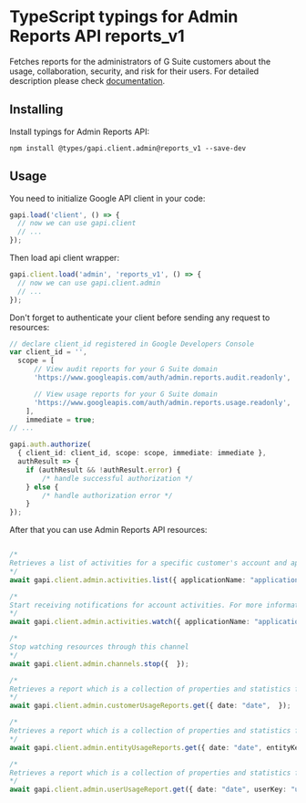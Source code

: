 # TypeScript typings for Admin Reports API reports_v1

Fetches reports for the administrators of G Suite customers about the usage, collaboration, security, and risk for their users.
For detailed description please check [documentation](/admin-sdk/reports/).

## Installing

Install typings for Admin Reports API:

```
npm install @types/gapi.client.admin@reports_v1 --save-dev
```

## Usage

You need to initialize Google API client in your code:

```typescript
gapi.load('client', () => {
  // now we can use gapi.client
  // ...
});
```

Then load api client wrapper:

```typescript
gapi.client.load('admin', 'reports_v1', () => {
  // now we can use gapi.client.admin
  // ...
});
```

Don't forget to authenticate your client before sending any request to resources:

```typescript
// declare client_id registered in Google Developers Console
var client_id = '',
  scope = [ 
      // View audit reports for your G Suite domain
      'https://www.googleapis.com/auth/admin.reports.audit.readonly',

      // View usage reports for your G Suite domain
      'https://www.googleapis.com/auth/admin.reports.usage.readonly',
    ],
    immediate = true;
// ...

gapi.auth.authorize(
  { client_id: client_id, scope: scope, immediate: immediate },
  authResult => {
    if (authResult && !authResult.error) {
        /* handle successful authorization */
    } else {
        /* handle authorization error */
    }
});
```

After that you can use Admin Reports API resources:

```typescript

/*
Retrieves a list of activities for a specific customer's account and application such as the Admin console application or the Google Drive application. For more information, see the guides for administrator and Google Drive activity reports. For more information about the activity report's parameters, see the activity parameters reference guides.
*/
await gapi.client.admin.activities.list({ applicationName: "applicationName", userKey: "userKey",  });

/*
Start receiving notifications for account activities. For more information, see Receiving Push Notifications.
*/
await gapi.client.admin.activities.watch({ applicationName: "applicationName", userKey: "userKey",  });

/*
Stop watching resources through this channel
*/
await gapi.client.admin.channels.stop({  });

/*
Retrieves a report which is a collection of properties and statistics for a specific customer's account. For more information, see the Customers Usage Report guide. For more information about the customer report's parameters, see the Customers Usage parameters reference guides.
*/
await gapi.client.admin.customerUsageReports.get({ date: "date",  });

/*
Retrieves a report which is a collection of properties and statistics for entities used by users within the account. For more information, see the Entities Usage Report guide. For more information about the entities report's parameters, see the Entities Usage parameters reference guides.
*/
await gapi.client.admin.entityUsageReports.get({ date: "date", entityKey: "entityKey", entityType: "entityType",  });

/*
Retrieves a report which is a collection of properties and statistics for a set of users with the account. For more information, see the User Usage Report guide. For more information about the user report's parameters, see the Users Usage parameters reference guides.
*/
await gapi.client.admin.userUsageReport.get({ date: "date", userKey: "userKey",  });
```
